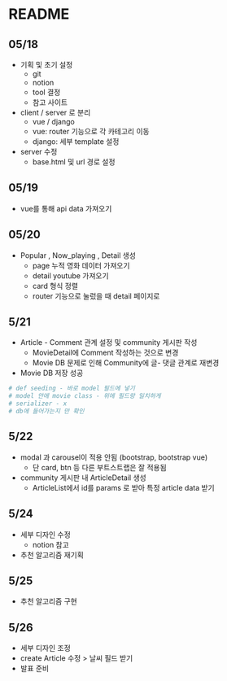 # README



## 05/18 

- 기획 및 초기 설정
  - git
  - notion
  - tool 결정
  - 참고 사이트
- client / server 로 분리
  - vue / django
  - vue: router 기능으로 각 카테고리 이동
  - django: 세부 template 설정
- server 수정
  - base.html 및 url 경로 설정



## 05/19

- vue를 통해 api data 가져오기 



## 05/20

- Popular , Now_playing , Detail 생성 
  - page 누적 영화 데이터 가져오기 
  - detail youtube 가져오기 
  - card 형식 정렬 
  - router 기능으로 눌렀을 때 detail 페이지로 



## 5/21

- Article - Comment 관계 설정 및 community 게시판 작성 
  - MovieDetail에 Comment 작성하는 것으로 변경 
  - Movie DB 문제로 인해 Community에 글- 댓글 관계로 재변경 
- Movie DB 저장 성공 

```python
# def seeding - 바로 model 필드에 넣기
# model 안에 movie class - 위에 필드랑 일치하게
# serializer - x
# db에 들어가는지 만 확인
```



## 5/22

- modal 과 carousel이 적용 안됨 (bootstrap, bootstrap vue)
  - 단 card, btn 등 다른 부트스트랩은 잘 적용됨 
- community 게시판 내 ArticleDetail 생성 
  - ArticleList에서 id를 params 로 받아 특정 article data 받기 



## 5/24

- 세부 디자인 수정 
  - notion 참고 
- 추천 알고리즘 재기획 



## 5/25

- 추천 알고리즘 구현 



## 5/26

- 세부 디자인 조정
- create Article 수정 > 날씨 필드 받기 
- 발표 준비 